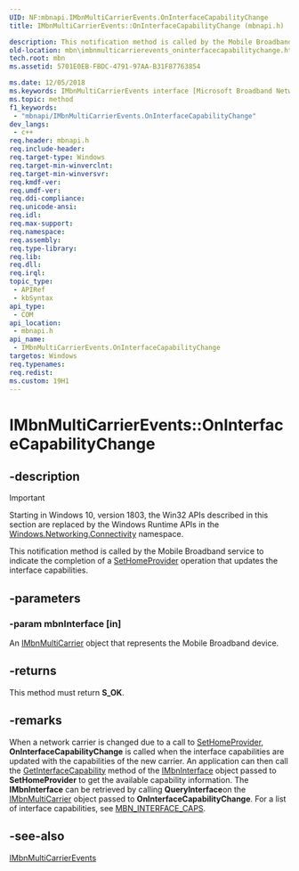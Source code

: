 ```yaml
---
UID: NF:mbnapi.IMbnMultiCarrierEvents.OnInterfaceCapabilityChange
title: IMbnMultiCarrierEvents::OnInterfaceCapabilityChange (mbnapi.h)

description: This notification method is called by the Mobile Broadband service to indicate the completion of a SetHomeProvider operation that updates the interface capabilities.
old-location: mbn\imbnmulticarrierevents_oninterfacecapabilitychange.htm
tech.root: mbn
ms.assetid: 5701E0EB-FBDC-4791-97AA-B31F87763854

ms.date: 12/05/2018
ms.keywords: IMbnMultiCarrierEvents interface [Microsoft Broadband Networks],OnInterfaceCapabilityChange method, IMbnMultiCarrierEvents.OnInterfaceCapabilityChange, IMbnMultiCarrierEvents::OnInterfaceCapabilityChange, OnInterfaceCapabilityChange, OnInterfaceCapabilityChange method [Microsoft Broadband Networks], OnInterfaceCapabilityChange method [Microsoft Broadband Networks],IMbnMultiCarrierEvents interface, mbn.imbnmulticarrierevents_oninterfacecapabilitychange, mbnapi/IMbnMultiCarrierEvents::OnInterfaceCapabilityChange
ms.topic: method
f1_keywords: 
 - "mbnapi/IMbnMultiCarrierEvents.OnInterfaceCapabilityChange"
dev_langs:
 - c++
req.header: mbnapi.h
req.include-header: 
req.target-type: Windows
req.target-min-winverclnt: 
req.target-min-winversvr: 
req.kmdf-ver: 
req.umdf-ver: 
req.ddi-compliance: 
req.unicode-ansi: 
req.idl: 
req.max-support: 
req.namespace: 
req.assembly: 
req.type-library: 
req.lib: 
req.dll: 
req.irql: 
topic_type:
 - APIRef
 - kbSyntax
api_type:
 - COM
api_location:
 - mbnapi.h
api_name:
 - IMbnMultiCarrierEvents.OnInterfaceCapabilityChange
targetos: Windows
req.typenames: 
req.redist: 
ms.custom: 19H1
---
```


# IMbnMultiCarrierEvents::OnInterfaceCapabilityChange


## -description

> [!IMPORTANT]
> Starting in Windows 10, version 1803, the Win32 APIs described in this section are replaced by the Windows Runtime APIs in the [Windows.Networking.Connectivity](/uwp/api/windows.networking.connectivity) namespace.

This notification method is called by the Mobile Broadband service to indicate the completion of a <a href="https://docs.microsoft.com/windows/desktop/api/mbnapi/nf-mbnapi-imbnmulticarrier-sethomeprovider">SetHomeProvider</a> operation that updates the interface capabilities.


## -parameters




### -param mbnInterface [in]

An <a href="https://docs.microsoft.com/windows/desktop/api/mbnapi/nn-mbnapi-imbnmulticarrier">IMbnMultiCarrier</a> object that represents the Mobile Broadband device.


## -returns



This method must return <b>S_OK</b>.




## -remarks



When a network carrier is changed due to a call to <a href="https://docs.microsoft.com/windows/desktop/api/mbnapi/nf-mbnapi-imbnmulticarrier-sethomeprovider">SetHomeProvider</a>, <b>OnInterfaceCapabilityChange</b>  is called when the interface capabilities are updated with the capabilities of the new carrier. An application can then call the <a href="https://docs.microsoft.com/windows/desktop/api/mbnapi/nf-mbnapi-imbninterface-getinterfacecapability">GetInterfaceCapability</a> method of the <a href="https://docs.microsoft.com/windows/desktop/api/mbnapi/nn-mbnapi-imbninterface">IMbnInterface</a> object passed to <b>SetHomeProvider</b> to get the available capability information. The <b>IMbnInterface</b> can be retrieved by calling <b>QueryInterface</b>on the <a href="https://docs.microsoft.com/windows/desktop/api/mbnapi/nn-mbnapi-imbnmulticarrier">IMbnMultiCarrier</a> object passed to <b>OnInterfaceCapabilityChange</b>. For a list of interface capabilities, see <a href="https://docs.microsoft.com/windows/desktop/api/mbnapi/ns-mbnapi-mbn_interface_caps">MBN_INTERFACE_CAPS</a>.




## -see-also




<a href="https://docs.microsoft.com/windows/desktop/api/mbnapi/nn-mbnapi-imbnmulticarrierevents">IMbnMultiCarrierEvents</a>
 

 

